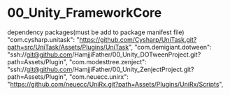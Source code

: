 # 00_Unity_FrameworkCore

dependency packages(must be add to package manifest file)
    "com.cysharp.unitask": "https://github.com/Cysharp/UniTask.git?path=src/UniTask/Assets/Plugins/UniTask",
    "com.demigiant.dotween": "ssh://git@github.com/HamjjiFather/00_Unity_DOTweenProject.git?path=Assets/Plugin",
    "com.modesttree.zenject": "ssh://git@github.com/HamjjiFather/00_Unity_ZenjectProject.git?path=Assets/Plugin",
    "com.neuecc.unirx": "https://github.com/neuecc/UniRx.git?path=Assets/Plugins/UniRx/Scripts",
